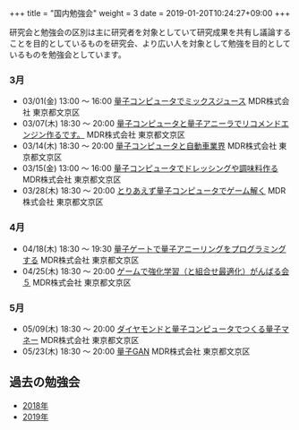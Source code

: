+++
title = "国内勉強会"
weight = 3
date = 2019-01-20T10:24:27+09:00
+++

研究会と勉強会の区別は主に研究者を対象としていて研究成果を共有し議論することを目的としているものを研究会、より広い人を対象として勉強を目的としているものを勉強会としています。


### 3月

- 03/01(金) 13:00 〜 16:00 [量子コンピュータでミックスジュース](https://qnn.connpass.com/event/117736)
  MDR株式会社 東京都文京区
- 03/07(木) 18:30 〜 20:00 [量子コンピュータと量子アニーラでリコメンドエンジン作るです。](https://qnn.connpass.com/event/112585/)
  MDR株式会社 東京都文京区
- 03/14(木) 18:30 〜 20:00 [量子コンピュータと自動車業界](https://qnn.connpass.com/event/112586/)
  MDR株式会社 東京都文京区
- 03/15(金) 13:00 〜 16:00 [量子コンピュータでドレッシングや調味料作る](https://qnn.connpass.com/event/117738)
  MDR株式会社 東京都文京区
- 03/28(木) 18:30 〜 20:00 [とりあえず量子コンピュータでゲーム解く](https://qnn.connpass.com/event/112588/)
  MDR株式会社 東京都文京区

### 4月

- 04/18(木) 18:30 〜 19:30 [量子ゲートで量子アニーリングをプログラミングする](https://qnn.connpass.com/event/117446/)
  MDR株式会社 東京都文京区
- 04/25(木) 18:30 〜 20:00 [ゲームで強化学習（と組合せ最適化）がんばる会５](https://qnn.connpass.com/event/117477)
  MDR株式会社 東京都文京区

### 5月

- 05/09(木) 18:30 〜 20:00 [ダイヤモンドと量子コンピュータでつくる量子マネー](https://qnn.connpass.com/event/117712)
  MDR株式会社 東京都文京区
- 05/23(木) 18:30 〜 20:00 [量子GAN](https://qnn.connpass.com/event/119063/)
  MDR株式会社 東京都文京区


## 過去の勉強会

- [2018年](2018/)
- [2019年](2019/)


